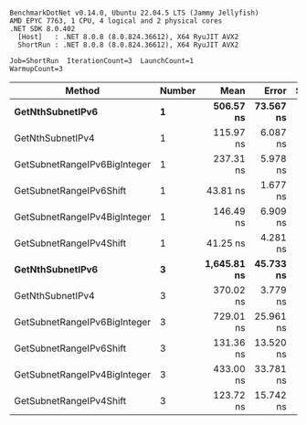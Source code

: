 ```

BenchmarkDotNet v0.14.0, Ubuntu 22.04.5 LTS (Jammy Jellyfish)
AMD EPYC 7763, 1 CPU, 4 logical and 2 physical cores
.NET SDK 8.0.402
  [Host]   : .NET 8.0.8 (8.0.824.36612), X64 RyuJIT AVX2
  ShortRun : .NET 8.0.8 (8.0.824.36612), X64 RyuJIT AVX2

Job=ShortRun  IterationCount=3  LaunchCount=1  
WarmupCount=3  

```
| Method                       | Number | Mean        | Error     | StdDev   | Min         | Max         | Gen0   | Allocated |
|----------------------------- |------- |------------:|----------:|---------:|------------:|------------:|-------:|----------:|
| **GetNthSubnetIPv6**             | **1**      |   **506.57 ns** | **73.567 ns** | **4.032 ns** |   **504.11 ns** |   **511.23 ns** | **0.0076** |     **696 B** |
| GetNthSubnetIPv4             | 1      |   115.97 ns |  6.087 ns | 0.334 ns |   115.73 ns |   116.35 ns | 0.0019 |     160 B |
| GetSubnetRangeIPv6BigInteger | 1      |   237.31 ns |  5.978 ns | 0.328 ns |   236.95 ns |   237.59 ns | 0.0048 |     432 B |
| GetSubnetRangeIPv6Shift      | 1      |    43.81 ns |  1.677 ns | 0.092 ns |    43.73 ns |    43.91 ns | 0.0019 |     160 B |
| GetSubnetRangeIPv4BigInteger | 1      |   146.49 ns |  6.909 ns | 0.379 ns |   146.15 ns |   146.89 ns | 0.0024 |     208 B |
| GetSubnetRangeIPv4Shift      | 1      |    41.25 ns |  4.281 ns | 0.235 ns |    41.00 ns |    41.45 ns | 0.0021 |     176 B |
| **GetNthSubnetIPv6**             | **3**      | **1,645.81 ns** | **45.733 ns** | **2.507 ns** | **1,642.93 ns** | **1,647.49 ns** | **0.0248** |    **2168 B** |
| GetNthSubnetIPv4             | 3      |   370.02 ns |  3.779 ns | 0.207 ns |   369.78 ns |   370.17 ns | 0.0057 |     480 B |
| GetSubnetRangeIPv6BigInteger | 3      |   729.01 ns | 25.961 ns | 1.423 ns |   727.59 ns |   730.44 ns | 0.0153 |    1296 B |
| GetSubnetRangeIPv6Shift      | 3      |   131.36 ns | 13.520 ns | 0.741 ns |   130.60 ns |   132.09 ns | 0.0057 |     480 B |
| GetSubnetRangeIPv4BigInteger | 3      |   433.00 ns | 33.781 ns | 1.852 ns |   431.35 ns |   435.00 ns | 0.0072 |     624 B |
| GetSubnetRangeIPv4Shift      | 3      |   123.72 ns | 15.742 ns | 0.863 ns |   122.73 ns |   124.32 ns | 0.0062 |     528 B |
